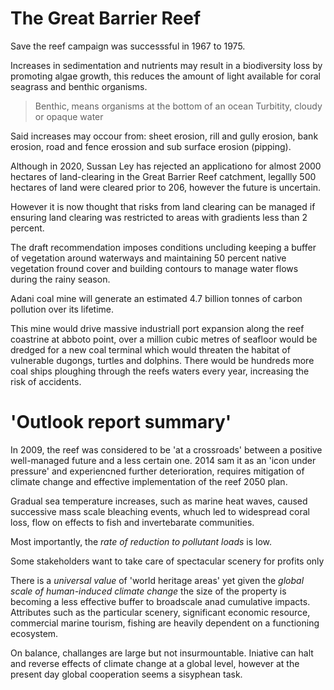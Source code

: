 # The Great Barrier Reef

Save the reef campaign was successsful in 1967 to 1975.

Increases in sedimentation and nutrients may result in a biodiversity loss by promoting algae growth, this reduces the amount of light available for coral seagrass and benthic organisms.

> Benthic, means organisms at the bottom of an ocean
> Turbitity, cloudy or opaque water

Said increases may occour from: sheet erosion, rill and gully erosion, bank erosion, road and fence erossion and sub surface erosion (pipping).

Although in 2020, Sussan Ley has  rejected an applicationo for almost 2000 hectares of land-clearing in the Great  Barrier Reef catchment, legallly 500 hectares of land were cleared prior to 206, however the future is uncertain.

However it is now thought that risks from land clearing can be managed if ensuring land clearing was restricted to areas with gradients less than 2 percent.

The draft recommendation imposes conditions uncluding keeping a buffer of vegetation around waterways and maintaining 50 percent native vegetation fround cover and building contours to manage water flows during the rainy season.

Adani coal mine will generate an estimated 4.7 billion tonnes of carbon pollution over its lifetime.

This mine would drive massive industriall port expansion along the reef coastrine at abboto point, over a million cubic metres of seafloor would be dredged for a new coal terminal which would threaten the habitat of vulnerable dugongs, turtles and dolphins. There would be hundreds more coal ships ploughing through the reefs waters every year, increasing the risk of accidents.

# 'Outlook report summary'

In 2009, the reef was considered to be 'at a crossroads' between a positive well-managed future and a less certain one. 2014 sam it as an 'icon under pressure' and experiencned further deterioration, requires mitigation of climate change and effective implementation of the reef 2050 plan.

Gradual sea temperature increases, such as marine heat waves, caused successive mass scale bleaching events, whuch led to widespread coral loss, flow on effects to fish and invertebarate communities. 

Most importantly, the *rate of reduction to pollutant loads* is low.

Some stakeholders want to take care of spectacular scenery for profits only

There is a *universal value* of 'world heritage areas' yet given the *global scale of human-induced climate change* the size of the property is becoming a less effective buffer to broadscale anad cumulative impacts. Attributes such as the particular scenery, significant economic resource, commercial marine tourism, fishing are heavily dependent on a functioning ecosystem.

On balance, challanges are large but not insurmountable. Iniative can halt and reverse effects of climate change at a global level, however at the present day global cooperation seems a sisyphean task. 
